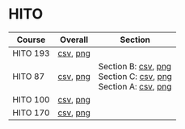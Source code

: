 # HITO

| Course | Overall | Section |
| ------ | ------- | ------- |
| HITO 193 | [csv](https://github.com/UCSD-Historical-Enrollment-Data//Users/ryanbatubara/Desktop/2024Spring/blob/main/overall/HITO%20193.csv), [png](https://raw.githubusercontent.com/UCSD-Historical-Enrollment-Data//Users/ryanbatubara/Desktop/2024Spring/main/plot_overall/HITO%20193.png) |  |
| HITO 87 | [csv](https://github.com/UCSD-Historical-Enrollment-Data//Users/ryanbatubara/Desktop/2024Spring/blob/main/overall/HITO%2087.csv), [png](https://raw.githubusercontent.com/UCSD-Historical-Enrollment-Data//Users/ryanbatubara/Desktop/2024Spring/main/plot_overall/HITO%2087.png) | Section B: [csv](https://github.com/UCSD-Historical-Enrollment-Data//Users/ryanbatubara/Desktop/2024Spring/blob/main/section/HITO%2087_B.csv), [png](https://raw.githubusercontent.com/UCSD-Historical-Enrollment-Data//Users/ryanbatubara/Desktop/2024Spring/main/plot_section/HITO%2087_B.png)<br>Section C: [csv](https://github.com/UCSD-Historical-Enrollment-Data//Users/ryanbatubara/Desktop/2024Spring/blob/main/section/HITO%2087_C.csv), [png](https://raw.githubusercontent.com/UCSD-Historical-Enrollment-Data//Users/ryanbatubara/Desktop/2024Spring/main/plot_section/HITO%2087_C.png)<br>Section A: [csv](https://github.com/UCSD-Historical-Enrollment-Data//Users/ryanbatubara/Desktop/2024Spring/blob/main/section/HITO%2087_A.csv), [png](https://raw.githubusercontent.com/UCSD-Historical-Enrollment-Data//Users/ryanbatubara/Desktop/2024Spring/main/plot_section/HITO%2087_A.png) |
| HITO 100 | [csv](https://github.com/UCSD-Historical-Enrollment-Data//Users/ryanbatubara/Desktop/2024Spring/blob/main/overall/HITO%20100.csv), [png](https://raw.githubusercontent.com/UCSD-Historical-Enrollment-Data//Users/ryanbatubara/Desktop/2024Spring/main/plot_overall/HITO%20100.png) |  |
| HITO 170 | [csv](https://github.com/UCSD-Historical-Enrollment-Data//Users/ryanbatubara/Desktop/2024Spring/blob/main/overall/HITO%20170.csv), [png](https://raw.githubusercontent.com/UCSD-Historical-Enrollment-Data//Users/ryanbatubara/Desktop/2024Spring/main/plot_overall/HITO%20170.png) |  |

